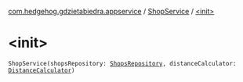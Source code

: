 [com.hedgehog.gdzietabiedra.appservice](../index.md) / [ShopService](index.md) / [&lt;init&gt;](./-init-.md)

# &lt;init&gt;

`ShopService(shopsRepository: `[`ShopsRepository`](../../com.hedgehog.gdzietabiedra.data.repository.shops/-shops-repository/index.md)`, distanceCalculator: `[`DistanceCalculator`](../-distance-calculator/index.md)`)`